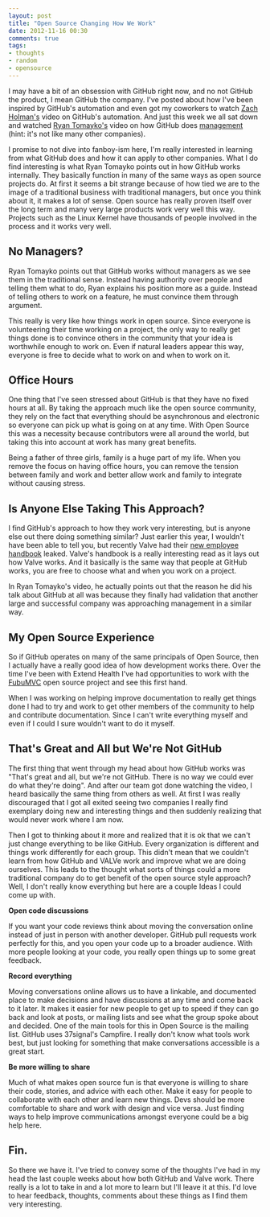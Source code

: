 ```yaml
---
layout: post
title: "Open Source Changing How We Work"
date: 2012-11-16 00:30
comments: true
tags:
- thoughts
- random
- opensource
---
```


I may have a bit of an obsession with GitHub right now, and no not GitHub the
product, I mean GitHub the company. I've posted about how I've been inspired by
GitHub's automation and even got my coworkers to watch [Zach Holman's](http://zachholman.com/talk/unsucking-your-teams-development-environment)
video on GitHub's automation. And just this week we all sat down and watched
[Ryan Tomayko's](http://tomayko.com/) video on how GitHub does [management](http://redmonk.com/tv/2012/10/24/distributed-management-githubs-ryan-tomayko/)
(hint: it's not like many other companies).

I promise to not dive into fanboy-ism here, I'm really interested in learning
from what GitHub does and how it can apply to other companies. What I do find
interesting is what Ryan Tomayko points out in how GitHub works internally. They
basically function in many of the same ways as open source projects do. At first
it seems a bit strange because of how tied we are to the image of a traditional
business with traditional managers, but once you think about it, it makes a lot
of sense. Open source has really proven itself over the long term and many very
large products work very well this way.  Projects such as the Linux Kernel have
thousands of people involved in the process and it works very well.

## No Managers?

Ryan Tomayko points out that GitHub works without managers as we see them in the
traditional sense. Instead having authority over people and telling them what to
do, Ryan explains his position more as a guide. Instead of telling others to
work on a feature, he must convince them through argument.

This really is very like how things work in open source. Since everyone is
volunteering their time working on a project, the only way to really get things
done is to convince others in the community that your idea is worthwhile enough
to work on. Even if natural leaders appear this way, everyone is free to decide
what to work on and when to work on it.

## Office Hours

One thing that I've seen stressed about GitHub is that they have no fixed hours
at all. By taking the approach much like the open source community, they rely on
the fact that everything should be asynchronous and electronic so everyone can
pick up what is going on at any time. With Open Source this was a necessity
because contributors were all around the world, but taking this into account at
work has many great benefits.

Being a father of three girls, family is a huge part of my life. When you remove
the focus on having office hours, you can remove the tension between family and
work and better allow work and family to integrate without causing stress.

## Is Anyone Else Taking This Approach?

I find GitHub's approach to how they work very interesting, but is anyone else
out there doing something similar? Just earlier this year, I wouldn't have been
able to tell you, but recently Valve had their [new employee handbook](http://newcdn.flamehaus.com/Valve_Handbook_LowRes.pdf) leaked. Valve's
handbook is a really interesting read as it lays out how Valve works. And it
basically is the same way that people at GitHub works, you are free to choose
what and when you work on a project.

In Ryan Tomayko's video, he actually points out that the reason he did his talk
about GitHub at all was because they finally had validation that another large
and successful company was approaching management in a similar way.

## My Open Source Experience

So if GitHub operates on many of the same principals of Open Source, then I
actually have a really good idea of how development works there.  Over the time
I've been with Extend Health I've had opportunities to work with the
[FubuMVC](http://fubu-project.org/) open source project and see this first hand.

When I was working on helping improve documentation to really get things done I
had to try and work to get other members of the community to help and contribute
documentation. Since I can't write everything myself and even if I could I sure
wouldn't want to do it myself.

## That's Great and All but We're Not GitHub

The first thing that went through my head about how GitHub works was "That's
great and all, but we're not GitHub. There is no way we could ever do what
they're doing". And after our team got done watching the video, I heard
basically the same thing from others as well. At first I was really discouraged
that I got all exited seeing two companies I really find exemplary doing new and
interesting things and then suddenly realizing that would never work where I am
now.

Then I got to thinking about it more and realized that it is ok that we can't
just change everything to be like GitHub. Every organization is different and
things work differently for each group. This didn't mean that we couldn't learn
from how GitHub and VALVe work and improve what we are doing ourselves. This
leads to the thought what sorts of things could a more traditional company do to
get benefit of the open source style approach? Well, I don't really know
everything but here are a couple Ideas I could come up with.

**Open code discussions**

If you want your code reviews think about moving the conversation online instead
of just in person with another developer. GitHub pull requests work perfectly
for this, and you open your code up to a broader audience. With more people
looking at your code, you really open things up to some great feedback.

**Record everything**

Moving conversations online allows us to have a linkable, and documented place
to make decisions and have discussions at any time and come back to it later. It
makes it easier for new people to get up to speed if they can go back and look
at posts, or mailing lists and see what the group spoke about and decided. One
of the main tools for this in Open Source is the mailing list. GitHub uses
37signal's Campfire. I really don't know what tools work best, but just looking
for something that make conversations accessible is a great start.

**Be more willing to share**

Much of what makes open source fun is that everyone is willing to share their
code, stories, and advice with each other. Make it easy for people to
collaborate with each other and learn new things. Devs should be more
comfortable to share and work with design and vice versa. Just finding ways to
help improve communications amongst everyone could be a big help here.

## Fin.

So there we have it. I've tried to convey some of the thoughts I've had in my
head the last couple weeks about how both GitHub and Valve work. There really is
a lot to take in and a lot more to learn but I'll leave it at this. I'd love to
hear feedback, thoughts, comments about these things as I find them very
interesting.
